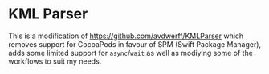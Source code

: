 # KML Parser

This is a modification of https://github.com/avdwerff/KMLParser which removes support for CocoaPods in favour of SPM (Swift Package Manager), adds some limited support for `async`/`wait` as well as modiying some of the workflows to suit my needs.
